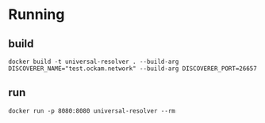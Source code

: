 # Running

## build

`docker build -t universal-resolver . --build-arg DISCOVERER_NAME="test.ockam.network" --build-arg DISCOVERER_PORT=26657`

## run
`docker run -p 8080:8080 universal-resolver --rm`

